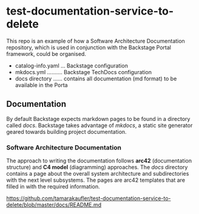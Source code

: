 # test-documentation-service-to-delete

This repo is an example of how a Software Architecture Documentation repository, which is used in conjunction with the Backstage Portal framework, could be organised.

- catalog-info.yaml ... Backstage configuration
- mkdocs.yml .......... Backstage TechDocs configuration
- docs directory ...... contains all documentation (md format) to be available in the Porta

## Documentation

By default Backstage expects markdown pages to be found in a directory called _docs_. Backstage takes advantage of _mkdocs_, a static site generator geared towards building project documentation.

### Software Architecture Documentation

The approach to writing the documentation follows __arc42__ (documentation structure) and __C4 model__ (diagramming) approaches. The _docs_ directory contains a page about the overall system architecture and subdirectories with the next level subsystems. The pages are arc42 templates that are filled in with the required information.

https://github.com/tamarakaufler/test-documentation-service-to-delete/blob/master/docs/README.md
